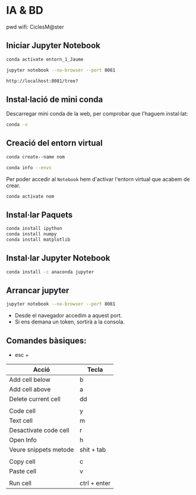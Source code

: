 
# IA & BD

pwd wifi: CiclesM@ster

## Iniciar Jupyter Notebook
```bash
conda activate entorn_1_Jaume
```
```bash
jupyter notebook --no-browser --port 8081
```

```bash
http://localhost:8081/tree?
```

## Instal·lació de mini conda

Descarregar mini conda de la web, per comprobar que l'haguem instal·lat:

```bash
conda -v
```

## Creació del entorn virtual
```bash
conda create--name nom
```

```bash
conda info --envs
```

Per poder accedir al ``Notebook`` hem d'activar l'entorn virtual que acabem de crear.

```bash
conda activate nom
```

## Instal·lar Paquets
```bash
conda install ipython
conda install numpy
conda install matplotlib
```

## Instal·lar Jupyter Notebook
```bash
conda install -c anaconda jupyter
```

## Arrancar jupyter
```bash
jupyter notebook --no-browser --port 8081
```
- Desde el navegador accedim a aquest port.
- Si ens demana un token, sortirà a la consola.

## Comandes bàsiques:
- esc + 

| Acció                 | Tecla        | 
|-----------------------|--------------|
| Add cell below        | b            | 
| Add cell above        | a            |
| Delete current cell   | dd           |
|                       |              |
| Code cell             | y            |
| Text cell             | m            |
| Desactivate code cell | r            |
| Open Info             | h            |
| Veure snippets metode | shit + tab   |
|                       |              |
| Copy cell             | c            |
| Paste cell            | v            |
|                       |              |
| Run cell              | ctrl + enter |

